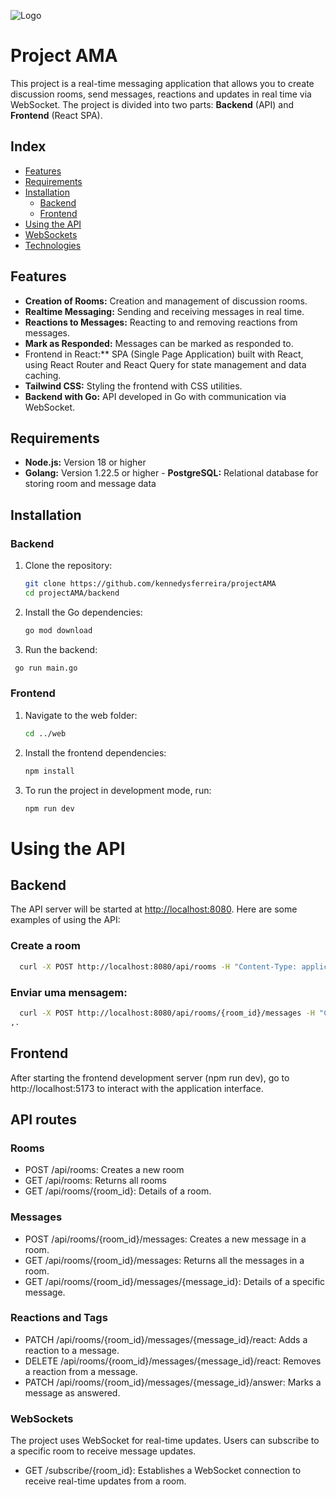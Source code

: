 
![Logo](https://i.ibb.co/Kbg0VrF/AmA.png)

# Project AMA

This project is a real-time messaging application that allows you to create discussion rooms, send messages, reactions and updates in real time via WebSocket. The project is divided into two parts: **Backend** (API) and **Frontend** (React SPA).
## Index

- [Features](#features) 
- [Requirements](#requirements) 
- [Installation](#installation) 
  - [Backend](#backend) 
  - [Frontend](#frontend) 
- [Using the API](#usingtheAPI) 
- [WebSockets](#websockets) 
- [Technologies](#technologies)

## Features

- **Creation of Rooms:** Creation and management of discussion rooms. 
- **Realtime Messaging:** Sending and receiving messages in real time. 
- **Reactions to Messages:** Reacting to and removing reactions from messages.
- **Mark as Responded:** Messages can be marked as responded to.
- Frontend in React:** SPA (Single Page Application) built with React, using React Router and React Query for state management and data caching. 
- **Tailwind CSS:** Styling the frontend with CSS utilities. 
- **Backend with Go:** API developed in Go with communication via WebSocket.



## Requirements

- **Node.js:** Version 18 or higher 
- **Golang:** Version 1.22.5 or higher - **PostgreSQL:** Relational database for storing room and message data

## Installation

### Backend

1. Clone the repository:

   ```bash
   git clone https://github.com/kennedysferreira/projectAMA
   cd projectAMA/backend
   ```
2. Install the Go dependencies:

   ```bash
   go mod download
   ```

3. Run the backend:
   
  ```bash
   go run main.go
   ```

### Frontend

1. Navigate to the web folder:

   ```bash
   cd ../web
   ```

2. Install the frontend dependencies:

   ```bash
   npm install
   ```

3. To run the project in development mode, run:

   ```bash
   npm run dev
   ```

# Using the API

## Backend

The API server will be started at [http://localhost:8080](http://localhost:8080). Here are some examples of using the API:

### Create a room






  

```bash
  curl -X POST http://localhost:8080/api/rooms -H "Content-Type: application/json" -d '{"theme": "Nova Sala"}'
```

### Enviar uma mensagem:

```bash
  curl -X POST http://localhost:8080/api/rooms/{room_id}/messages -H "Content-Type: application/json" -d '{"message": "Olá mundo!"}'
,.
```




    
## Frontend

After starting the frontend development server (npm run dev), go to http://localhost:5173 to interact with the application interface.




## API routes

### Rooms 
- POST /api/rooms: Creates a new room 
- GET /api/rooms: Returns all rooms 
- GET /api/rooms/{room_id}: Details of a room.

### Messages 
- POST /api/rooms/{room_id}/messages: Creates a new message in a room. 
- GET /api/rooms/{room_id}/messages: Returns all the messages in a room. 
- GET /api/rooms/{room_id}/messages/{message_id}: Details of a specific message.

### Reactions and Tags

- PATCH /api/rooms/{room_id}/messages/{message_id}/react: Adds a reaction to a message. 
- DELETE /api/rooms/{room_id}/messages/{message_id}/react: Removes a reaction from a message. 
- PATCH /api/rooms/{room_id}/messages/{message_id}/answer: Marks a message as answered.

### WebSockets 

The project uses WebSocket for real-time updates. Users can subscribe to a specific room to receive message updates.

- GET /subscribe/{room_id}: Establishes a WebSocket connection to receive real-time updates from a room.
